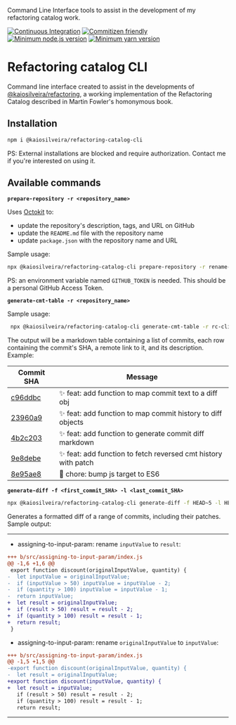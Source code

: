 Command Line Interface tools to assist in the development of my refactoring catalog work.

[![Continuous Integration](https://github.com/kaiosilveira/refactoring-catalog-cli/actions/workflows/ci.yml/badge.svg)](https://github.com/kaiosilveira/refactoring-catalog-cli/actions/workflows/ci.yml)
[![Commitizen friendly](https://img.shields.io/badge/commitizen-friendly-brightgreen.svg)](http://commitizen.github.io/cz-cli/)
[![Minimum node.js version](https://img.shields.io/badge/nodejs-18.17.1-GREEN.svg)](https://github.com/kaiosilveira/refactoring-catalog-cli)
[![Minimum yarn version](https://img.shields.io/badge/yarn-1.22.19-GREEN.svg)](https://github.com/kaiosilveira/refactoring-catalog-cli)

# Refactoring catalog CLI

Command line interface created to assist in the developments of [@kaiosilveira/refactoring](https://github.com/kaiosilveira/refactoring), a working implementation of the Refactoring Catalog described in Martin Fowler's homonymous book.

## Installation

```bash
npm i @kaiosilveira/refactoring-catalog-cli
```

PS: External installations are blocked and require authorization. Contact me if you're interested on using it.

## Available commands

**`prepare-repository -r <repository_name>`**

Uses [Octokit](https://github.com/octokit) to:

- update the repository's description, tags, and URL on GitHub
- update the `README.md` file with the repository name
- update `package.json` with the repository name and URL

Sample usage:

```bash
npx @kaiosilveira/refactoring-catalog-cli prepare-repository -r rename-field
```

PS: an environment variable named `GITHUB_TOKEN` is needed. This should be a personal GitHub Access Token.

**`generate-cmt-table -r <repository_name>`**

Sample usage:

```bash
 npx @kaiosilveira/refactoring-catalog-cli generate-cmt-table -r rc-cli
```

The output will be a markdown table containing a list of commits, each row containing the commit's SHA, a remote link to it, and its description. Example:

| Commit SHA                                                                                     | Message                                                        |
| ---------------------------------------------------------------------------------------------- | -------------------------------------------------------------- |
| [c96ddbc](https://github.com/kaiosilveira/tst/commit/c96ddbc298d8ea11c432942192bdb817580c5d68) | ✨ feat: add function to map commit text to a diff obj         |
| [23960a9](https://github.com/kaiosilveira/tst/commit/23960a95448bc0db035b669b080b03ed0f359985) | ✨ feat: add function to map commit history to diff objects    |
| [4b2c203](https://github.com/kaiosilveira/tst/commit/4b2c20316e702a5fa71604968ed91fce211c90d6) | ✨ feat: add function to generate commit diff markdown         |
| [9e8debe](https://github.com/kaiosilveira/tst/commit/9e8debea6bffbe706ecf5f05b4895cb52e591921) | ✨ feat: add function to fetch reversed cmt history with patch |
| [8e95ae8](https://github.com/kaiosilveira/tst/commit/8e95ae894a9c03c660674469a1fa89d8130a63b3) | 🤖 chore: bump js target to ES6                                |

**`generate-diff -f <first_commit_SHA> -l <last_commit_SHA>`**

```bash
npx @kaiosilveira/refactoring-catalog-cli generate-diff -f HEAD~5 -l HEAD~1 > TEST.md
```

Generates a formatted diff of a range of commits, including their patches. Sample output:

---

- assigning-to-input-param: rename `inputValue` to `result`:

```diff
+++ b/src/assigning-to-input-param/index.js
@@ -1,6 +1,6 @@
 export function discount(originalInputValue, quantity) {
-  let inputValue = originalInputValue;
-  if (inputValue > 50) inputValue = inputValue - 2;
-  if (quantity > 100) inputValue = inputValue - 1;
-  return inputValue;
+  let result = originalInputValue;
+  if (result > 50) result = result - 2;
+  if (quantity > 100) result = result - 1;
+  return result;
 }
```

- assigning-to-input-param: rename `originalInputValue` to `inputValue`:

```diff
+++ b/src/assigning-to-input-param/index.js
@@ -1,5 +1,5 @@
-export function discount(originalInputValue, quantity) {
-  let result = originalInputValue;
+export function discount(inputValue, quantity) {
+  let result = inputValue;
   if (result > 50) result = result - 2;
   if (quantity > 100) result = result - 1;
   return result;
```

---
